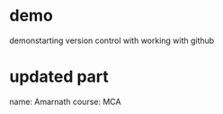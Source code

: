 # demo
demonstarting version control with working with github
# updated part
name: Amarnath
course: MCA
